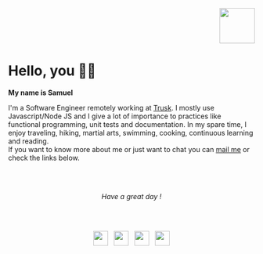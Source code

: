 <div align="right">
<img src="https://user-images.githubusercontent.com/51910006/88867289-57f05f00-d20d-11ea-8307-aae1358237d8.png" width="72" height="72">
</div>

<div align="left">

<h1> Hello, you 👋🏾</h1>
<b>My name is Samuel</b> 
<br />

I'm a Software Engineer remotely working at <a href="https://trusk.com/fr/">Trusk</a>. I mostly use Javascript/Node JS and I give a lot of importance to practices like functional programming, unit tests and documentation. In my spare time, I enjoy traveling, hiking, martial arts, swimming, cooking, continuous learning  and reading. 
<br/>
If you want to know more about me or just want to chat you can <a href="mailto:hello@saxjst.com">mail me</a> or check the links below.

<br /><br/>
</div>

<div align="center">
 <i>Have a great day ! </i>
 
<br /><br />
</div>

<div align="center">
 <a href="https://saxjst.com"><img src="https://user-images.githubusercontent.com/51910006/89194162-490c0280-d5a7-11ea-9a9a-f439d222e4a7.png" width="30" height="30"></a>  &nbsp; <a href="mailto:samuel@saxjst.com"><img src="https://user-images.githubusercontent.com/51910006/89194002-15c97380-d5a7-11ea-97a0-7a892ed878b0.png" width="30" height="30" /></a>  &nbsp; <a href="https://www.linkedin.com/in/samueldjoset/"><img src="https://user-images.githubusercontent.com/51910006/89193782-c6834300-d5a6-11ea-9da0-8e5808e9b37a.png" width="30" height="30" /></a>  &nbsp; <a href="https://drive.google.com/file/d/1voDLLccBBt2vMqsTSpXcz9WYO2tOwlXq/view?usp=sharing)"><img src="https://user-images.githubusercontent.com/51910006/89193693-a8b5de00-d5a6-11ea-8b04-4ad208c27ba7.png" width="30" height="30" /></a>
 </div>

